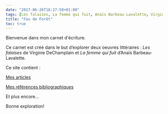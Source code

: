 ```yaml
---
date: "2017-06-26T18:27:58+01:00"
tags: [Les falaises, La femme qui fuit, Anaïs Barbeau-Lavalette, Virginie DeChamplain]
title: "Feu de Forêt"
toc: true
---
```


Bienvenue dans mon carnet d'écriture.

Ce carnet est créé dans le but d’explorer deux oeuvres littéraires : *Les falaises* de Virginie DeChamplain et *La femme qui fuit* d’Anaïs Barbeau-Lavalette. 

Ce site contient :

[Mes articles](https://cgermain97.github.io/Feu-de-Foret/posts/)

[Mes références bibliographiques](https://www.zotero.org/groups/5014922/feu.de.fort)

Et plus encore...

Bonne exploration!
